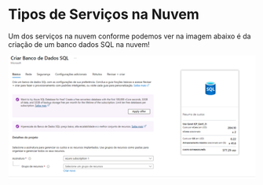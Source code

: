 # Tipos de Serviços na Nuvem

Um dos serviços na nuvem conforme podemos ver na imagem abaixo é da criação de um banco dados SQL na nuvem!

![Criação de um banco de daods pela Azure.](SQL.png)


